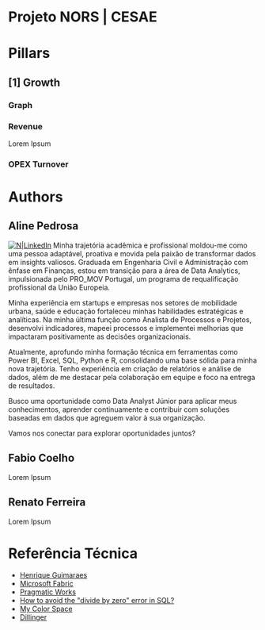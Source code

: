 # Projeto NORS | CESAE

# Pillars
## [1] Growth

### Graph
### Revenue
Lorem Ipsum

### OPEX Turnover

# Authors 
## Aline Pedrosa
[![N|LinkedIn](https://media.licdn.com/dms/image/v2/D4D03AQH2UX5uWYNXgg/profile-displayphoto-shrink_200_200/profile-displayphoto-shrink_200_200/0/1718931742872?e=1744848000&v=beta&t=4Q8muWfJzwyse7XAY5IzaP4K1IfGsdLYSzW39TS2_mU)](https://www.linkedin.com/in/alineaopedrosa)
Minha trajetória acadêmica e profissional moldou-me como uma pessoa adaptável, proativa e movida pela paixão de transformar dados em insights valiosos. Graduada em Engenharia Civil e Administração com ênfase em Finanças, estou em transição para a área de Data Analytics, impulsionada pelo PRO_MOV Portugal, um programa de requalificação profissional da União Europeia.

Minha experiência em startups e empresas nos setores de mobilidade urbana, saúde e educação fortaleceu minhas habilidades estratégicas e analíticas. Na minha última função como Analista de Processos e Projetos, desenvolvi indicadores, mapeei processos e implementei melhorias que impactaram positivamente as decisões organizacionais.

Atualmente, aprofundo minha formação técnica em ferramentas como Power BI, Excel, SQL, Python e R, consolidando uma base sólida para minha nova trajetória. Tenho experiência em criação de relatórios e análise de dados, além de me destacar pela colaboração em equipe e foco na entrega de resultados.

Busco uma oportunidade como Data Analyst Júnior para aplicar meus conhecimentos, aprender continuamente e contribuir com soluções baseadas em dados que agreguem valor à sua organização. 

Vamos nos conectar para explorar oportunidades juntos?

## Fabio Coelho
Lorem Ipsum

## Renato Ferreira
Lorem Ipsum

# Referência Técnica
- [Henrique Guimaraes](https://www.henriqueguimaraes.com/tabela-de-cores-html-com-nome-rgb-e-hexadecimal/)
- [Microsoft Fabric](https://community.fabric.microsoft.com/t5/Desktop/Switch-Color-Dax/td-p/2476095)
- [Pragmatic Works](https://www.youtube.com/watch?v=VjPUN9jSDUM)
- [How to avoid the "divide by zero" error in SQL?](https://stackoverflow.com/questions/861778/how-to-avoid-the-divide-by-zero-error-in-sql)
- [My Color Space](https://mycolor.space/)
- [Dillinger](https://dillinger.io/)